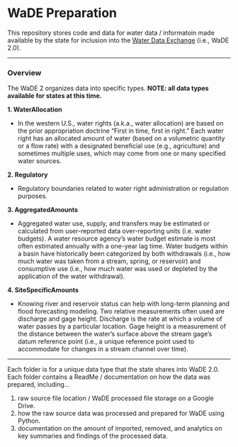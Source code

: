 # WaDE Preparation
This repository stores code and data for water data / informatoin made available by the state for inclusion into the [Water Data Exchange]( https://westernstateswater.org/wade/) (i.e., WaDE 2.0).

---
### Overview 
The WaDE 2 organizes data into specific types. **NOTE: all data types available for states at this time.**

**1. WaterAllocation**
-	In the western U.S., water rights (a.k.a., water allocation) are based on the prior appropriation doctrine “First in time, first in right.”  Each water right has an allocated amount of water (based on a volumetric quantity or a flow rate) with a designated beneficial use (e.g., agriculture) and sometimes multiple uses, which may come from one or many specified water sources.  

**2. Regulatory**
-	Regulatory boundaries related to water right administration or regulation purposes.

**3. AggregatedAmounts**
-	Aggregated water use, supply, and transfers may be estimated or calculated from user-reported data over-reporting units (i.e. water budgets).  A water resource agency’s water budget estimate is most often estimated annually with a one-year lag time.  Water budgets within a basin have historically been categorized by both withdrawals (i.e., how much water was taken from a stream, spring, or reservoir) and consumptive use (i.e., how much water was used or depleted by the application of the water withdrawal).

**4. SiteSpecificAmounts**
-	Knowing river and reservoir status can help with long-term planning and flood forecasting modeling. Two relative measurements often used are discharge and gage height. Discharge is the rate at which a volume of water passes by a particular location. Gage height is a measurement of the distance between the water’s surface above the stream gage’s datum reference point (i.e., a unique reference point used to accommodate for changes in a stream channel over time).

---
Each folder is for a unique data type that the state shares into WaDE 2.0. Each folder contains a ReadMe / documentation on how the data was prepared, including...
1) raw source file location / WaDE processed file storage on a Google Drive.
2) how the raw source data was processed and prepared for WaDE using Python.
3) documentation on the amount of imported, removed, and analytics on key summaries and findings of the processed data.


